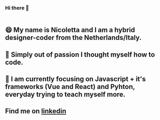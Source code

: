 ### Hi there 👋  <br/> <br/>

## 😄 My name is Nicoletta and I am a hybrid designer-coder from the Netherlands/Italy. <br/>
## 🌱 Simply out of passion I thought myself how to code. <br/>
## 🔭 I am currently focusing on Javascript + it's frameworks (Vue and React) and Pyhton, everyday trying to teach myself more. <br/>

## Find me on [linkedin](https://www.linkedin.com/in/nicoletta-radice-b58520196/ "LinkedIn")
